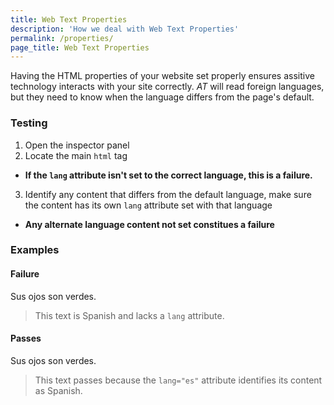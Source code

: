```yaml
---
title: Web Text Properties
description: 'How we deal with Web Text Properties'
permalink: /properties/
page_title: Web Text Properties
---
```

Having the HTML properties of your website set properly ensures assitive technology interacts with your site correctly. _AT_ will read foreign languages, but they need to know when the language differs from the page's default. 

### Testing 

1. Open the inspector panel
2. Locate the main ```html``` tag
  * __If the ```lang``` attribute isn't set to the correct language, this is a failure.__
3. Identify any content that differs from the default language, make sure the content has its own ```lang``` attribute set with that language
  * __Any alternate language content not set constitues a failure__

### Examples

#### Failure

Sus ojos son verdes.

> This text is Spanish and lacks a ```lang``` attribute.

#### Passes 

<p lang="es">Sus ojos son verdes.</p>

> This text passes because the ```lang="es"``` attribute identifies its content as Spanish.
